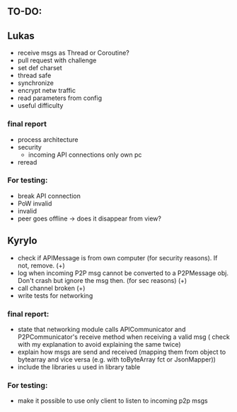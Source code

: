 ## TO-DO:

## Lukas

- receive msgs as Thread or Coroutine?
- pull request with challenge
- set def charset
- thread safe
- synchronize
- encrypt netw traffic
- read parameters from config
- useful difficulty

### final report

- process architecture
- security
  - incoming API connections only own pc
- reread

### For testing:

- break API connection
- PoW invalid
- invalid
- peer goes offline -> does it disappear from view?

## Kyrylo

- check if APIMessage is from own computer (for security reasons). If not, remove. (+)
- log when incoming P2P msg cannot be converted to a P2PMessage obj. Don't crash but ignore the msg then. (for sec
  reasons) (+)
- call channel broken (+)
- write tests for networking

### final report:

- state that networking module calls APICommunicator and P2PCommunicator's receive method when receiving a valid msg (
  check with my explanation to avoid explaining the same twice)
- explain how msgs are send and received (mapping them from object to bytearray and vice versa (e.g. with toByteArray
  fct or JsonMapper))
- include the libraries u used in library table

### For testing:

- make it possible to use only client to listen to incoming p2p msgs